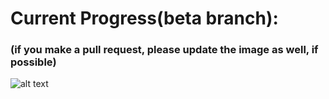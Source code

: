 # Current Progress(beta branch):
### (if you make a pull request, please update the image as well, if possible)
![alt text](https://www.imgurupload.com/uploads/20210102/8299048558597d37a33fab3960489aba3e0d89a3.jpeg)

